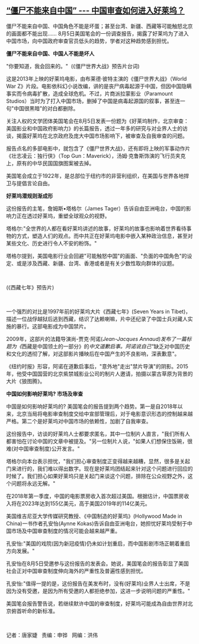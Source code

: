 <!--1596748122000-->
[“僵尸不能来自中国”  --- 中国审查如何进入好莱坞？](https://www.rfa.org/mandarin/yataibaodao/kejiaowen/jt-08062020165421.html)
------

<p class="gmail-msonospacing">僵尸不能来自中国、中国角色不能是坏蛋；甚至台湾、新疆、西藏等可能触怒北京的画面都不能出现...... 8月5日美国笔会的一份调查报告，揭露了好莱坞为了进入中国市场，向中国政府审查官员低头的趋势，学者对这种趋势感到担忧。</p><p class="gmail-msonospacing"><b>僵尸不能来自中国、中国人不能是坏人</b><b> </b></p><p>"你要知道，我会回来的。"  (《僵尸世界大战》预告片台词)</p><p class="gmail-msonospacing">这是2013年上映的好莱坞电影，由布莱德·彼特主演的《僵尸世界大战》（World War Z》片段。电影依科幻小说改编，讲的是丧尸病毒起源于中国，但因中国隐瞒事实而令病毒扩散，造成全球危机。不过，片商派拉蒙影业（Paramount Studios）当时为了打入中国市场，删掉了中国是病毒起源国的叙事，甚至连一句"中国很黑暗"的对白都删除。</p><p class="gmail-msonospacing">关注人权的文学团体美国笔会在8月5日发表一份题为《好莱坞制作，北京审查：美国影业和中国政府影响力》的长篇报告，透过一年多的研究与对业界人士的访谈，揭露好莱坞在北京政府及庞大中国市场影响下，被审查及自我审查的问题。</p><p class="gmail-msonospacing">报告点名的多部电影中，就包含了《僵尸世界大战》，还有即将上映的军事动作片《壮志凌云：独行侠》（Top Gun：Maverick），汤姆·克鲁斯饰演的飞行员夹克上，原有的中华民国国旗图案被去掉。</p><p>美国笔会成立于1922年，是总部位于纽约市的非营利组织，在美国与世界各地捍卫与提倡言论自由。</p><p class="gmail-msonospacing"><b> </b><b>好莱坞潜规则渐成形</b></p><p>这份报告的主笔，詹姆斯•塔格尔（James Tager）告诉自由亚洲电台，中国的影响力正在透过好莱坞，重塑全球观众的视野。</p><p>塔格尔:"全世界的人都在看好莱坞讲述的故事，好莱坞的故事也影响着世界看待事物的方式，塑造人们的观点。而中共正在好莱坞电影中嵌入某种政治信息，甚至对某些文化、历史进行令人不安的粉饰。"</p><p class="gmail-msonospacing">塔格尔提到，美国电影行业会回避"可能触怒中国"的画面、"负面的中国角色"的设定、或是涉及西藏、新疆、台湾、香港或者是有关少数性取向群体的议题。</p><p class="gmail-msonospacing"> </p><p class="gmail-msonospacing">(《西藏七年》预告片)</p><p class="gmail-msonospacing"> </p><p class="gmail-msonospacing">一个强烈的对比是1997年前的好莱坞大片《西藏七年》(Seven Years in Tibet)，描述一位战俘越狱后逃到西藏，结识了达赖喇嘛，片中还纪录了中国士兵对藏人实施的暴行。这部电影成为中国禁片。</p><p class="gmail-msonospacing">2009年，这部片的法籍导演尚-贾克·阿诺(<i>Jean-Jacques Annaud)</i><i>发布了一篇标题为</i><i>《</i>西藏是中国领土的一部分》的<i>中文道歉启事。阿诺说自己</i><i>"</i>缺乏对中国历史和文化的透彻了解，对这部影片播映后在中国产生的不良影响，深表歉意"。</p><p class="gmail-msonospacing">《纽约时报》形容，阿诺在道歉启事后，"意外地"走出"禁片导演"的阴影。2015年，他受中国国营的北京紫禁城影业公司的制片人邀请，拍摄以蒙古草原为背景的大片《狼图腾》。</p><p><b>中国如何影响好莱坞</b><b>? </b><b>市场及审查</b></p><p>中国是如何影响好莱坞的? 美国笔会的报告提到两个趋势。第一是自2018年以来，北京当局将电影审查制度交给中宣部管理后，对于电影意识形态的控制越来越严格。第二个是好莱坞对中国市场的依赖性，加剧了自我审查。</p><p>这份报告中，访谈的好莱坞人士都要求匿名，其中一位制片人直言，"我们所有人都害怕在讨论中国的文章中被提及。"另一位制片人说，"如果人们想保住饭碗，很难(对中国审查制度)公开发言。"</p><p>塔格尔向本台表示担忧，"我们担心审查制度正变得越来越糟，显然，很多是关起门来进行的，我们难以得出数字。现在是好莱坞团结起来针对这个问题进行回应的时候了。我们担心如果好莱坞只是关起门来谈这个问题，排除在公众视野之外，这个问题将永远无解。"</p><p>在2018年第一季度，中国的电影票房收入首次超过美国。根据估计，中国票房收入将在2023年达到155亿美元，高于美国2019年的114亿美元。</p><p>美国维吉尼亚大学传媒研究教授、《中国制造的好莱坞》(Hollywood Made in China)一书作者孔安怡(Aynne Kokas)告诉自由亚洲电台，她担忧好莱坞受制于中国市场及中国审查制度的情况可能会越来越严重。</p><p>孔安怡:"美国的戏院(因为新冠疫情)仍未如计划重启，而中国影剧市场正朝着重启方向发展。"</p><p class="gmail-msonospacing">孔安怡在8月5日受邀参与这份报告的发表会。她说，美国笔会的报告彰显了美国社会正对中国审查制度伸向海外的严重性及普遍性感到担忧。</p><p class="gmail-msonospacing">孔安怡:"值得一提的是，这份报告在美发布时，没有(好莱坞)业界人士出席，不是因为没有受邀，是因为所有受邀的人都拒绝参加，这进一步说明问题的严重性。"</p><p class="gmail-msonospacing">美国笔会报告警告说，若继续默许中国的审查制度，好莱坞可能成為自由世界对北京俯首听命的新标准。</p><p class="gmail-msonospacing"> </p><p class="gmail-msonospacing">记者：唐家婕   责编：申铧   网编：洪伟</p>
